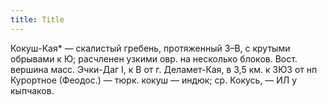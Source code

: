 ```yaml
---
title: Title
---
```


Кокуш-Кая* — скалистый гребень, протяженный З–В, с крутыми обрывами к Ю;
расчленен узкими овр. на несколько блоков. Вост. вершина масс. Эчки-Даг I, к В
от г. Деламет-Кая, в 3,5 км. к ЗЮЗ от нп Курортное (Феодос.) — тюрк. кокуш —
индюк; ср. Кокусь, — ИЛ у кыпчаков.
